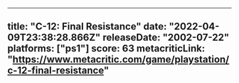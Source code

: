 
---
title: "C-12: Final Resistance"
date: "2022-04-09T23:38:28.866Z"
releaseDate: "2002-07-22"
platforms: ["ps1"]
score: 63
metacriticLink: "https://www.metacritic.com/game/playstation/c-12-final-resistance"
---
